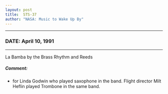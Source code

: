 ```yaml
---
layout: post
title:  STS-37
author: "NASA: Music to Wake Up By"
---
```


----
### DATE: April 10, 1991
----
La Bamba by the Brass Rhythm and Reeds

##### Comment:
* for Linda Godwin who played saxophone in the band. Flight director Milt Heflin played Trombone in the same band.
